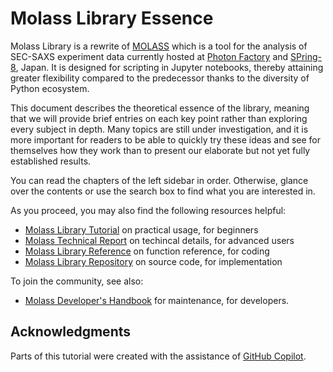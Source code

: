 # Molass Library Essence

Molass Library is a rewrite of [MOLASS](https://pfwww.kek.jp/saxs/MOLASSE.html) which is a tool for the analysis of SEC-SAXS experiment data currently hosted at [Photon Factory](https://www2.kek.jp/imss/pf/eng/) and [SPring-8](http://www.spring8.or.jp/en/), Japan. It is designed for scripting in Jupyter notebooks, thereby attaining greater flexibility compared to the predecessor thanks to the diversity of Python ecosystem.

This document describes the theoretical essence of the library, meaning that we will provide brief entries on each key point rather than exploring every subject in depth. Many topics are still under investigation, and it is more important for readers to be able to quickly try these ideas and see for themselves how they work than to present our elaborate but not yet fully established results.

You can read the chapters of the left sidebar in order. Otherwise, glance over the contents or use the search box to find what you are interested in.

As you proceed, you may also find the following resources helpful:

* [Molass Library Tutorial](https://molass-saxs.github.io/molass-tutorial/) on practical usage, for beginners
* [Molass Technical Report](https://freesemt.github.io/molass-technical/) on techincal details, for advanced users
* [Molass Library Reference](https://molass-saxs.github.io/molass-library/) on function reference, for coding
* [Molass Library Repository](https://github.com/molass-saxs/molass-library) on source code, for implementation

To join the community, see also:
* [Molass Developer's Handbook](https://molass-saxs.github.io/molass-develop) for maintenance, for developers.

## Acknowledgments

Parts of this tutorial were created with the assistance of [GitHub Copilot](https://github.com/features/copilot).